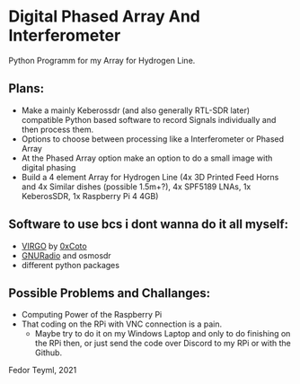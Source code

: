 # Digital Phased Array And Interferometer
Python Programm for my Array for Hydrogen Line.

## Plans:
  - Make a mainly Keberossdr (and also generally RTL-SDR later) compatible Python based software to record Signals individually and then process them.
  - Options to choose between processing like a Interferometer or Phased Array
  - At the Phased Array option make an option to do a small image with digital phasing
  - Build a 4 element Array for Hydrogen Line (4x 3D Printed Feed Horns and 4x Similar dishes (possible 1.5m+?), 4x SPF5189 LNAs, 1x KeberosSDR, 1x Raspberry Pi 4 4GB)

## Software to use bcs i dont wanna do it all myself:
  - [VIRGO](https://github.com/0xCoto/VIRGO) by [0xCoto](https://github.com/0xCoto)
  - [GNURadio](https://github.com/gnuradio/gnuradio) and osmosdr
  - different python packages

## Possible Problems and Challanges:
  - Computing Power of the Raspberry Pi
  - That coding on the RPi with VNC connection is a pain.
    - Maybe try to do it on my Windows Laptop and only to do finishing on the RPi then, or just send the code over Discord to my RPi or with the Github.
  
  
  
  
  
  Fedor Teyml, 2021
